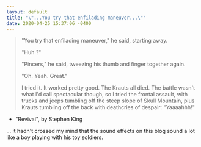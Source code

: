 ```yaml
---
layout: default
title: "\"...You try that enfilading maneuver...\""
date: 2020-04-25 15:37:06 -0400
---
```

> <p>"You try that enfilading maneuver," he said, starting away.</p>
> <p>"Huh ?"</p>
> <p>"Pincers," he said, tweezing his thumb and finger together again.</p>
> <p>"Oh. Yeah. Great."</p>
> <p>I tried it. It worked pretty good. The Krauts all died. The battle wasn't what I'd call spectacular though, so I tried the frontal assault, with trucks and jeeps tumbling off the steep slope of Skull Mountain, plus Krauts tumbling off the back with deathcries of despair: "Yaaaahhh!"</p>
- "Revival", by Stephen King

... it hadn't crossed my mind that the sound effects on this blog sound a lot like a boy playing with his toy soldiers.

